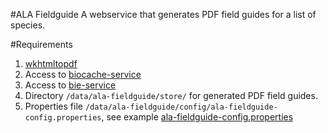 #ALA Fieldguide
A webservice that generates PDF field guides for a list of species.

#Requirements
1. [wkhtmltopdf](http://wkhtmltopdf.org)
2. Access to [biocache-service](https://github.com/AtlasOfLivingAustralia/biocache-service)
3. Access to [bie-service](https://github.com/AtlasOfLivingAustralia/bie-service)
4. Directory `/data/ala-fieldguide/store/` for generated PDF field guides.
5. Properties file `/data/ala-fieldguide/config/ala-fieldguide-config.properties`, see example [ala-fieldguide-config.properties](https://raw.githubusercontent.com/AtlasOfLivingAustralia/fieldguide/master/config/ala-fieldguide-config.properties)


